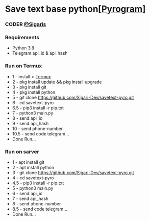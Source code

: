 # Save text base python[<a href=https://github.com/pyrogram/pyrogram>Pyrogram</a>] 
### CODER <a href=https://t.me/Sigaris>@Sigaris</a>

### Requirements
- Python 3.8 
- Telegram api_id & api_hash

### Run on Termux 
- 1 - install > <a href=https://b2n.ir/475302>Termux</a>
- 2 - pkg install update && pkg install upgrade
- 3 - pkg install git
- 4 - pkg install python    
- 5 - git clone https://github.com/Sigari-Dev/savetext-pyro.git
- 6 - cd savetext-pyro
- 6.5 - pip3 install -r pip.txt
- 7 - python3 main.py
- 8 - send api_id
- 9 - send api_hash
- 10 - send phone-number
- 10.5 - send code telegram...
- Done Run...

### Run on sarver
- 1 - apt install git
- 2 - apt install python
- 3 - git clone https://github.com/Sigari-Dev/savetext-pyro.git
- 4 - cd savetext-pyro
- 4.5 - pip3 install -r pip.txt
- 5 - python3 main.py
- 6 - send api_id
- 7 - send api_hash
- 8 - send phone-number
- 8.5 - send code telegram...
- Done Run...
